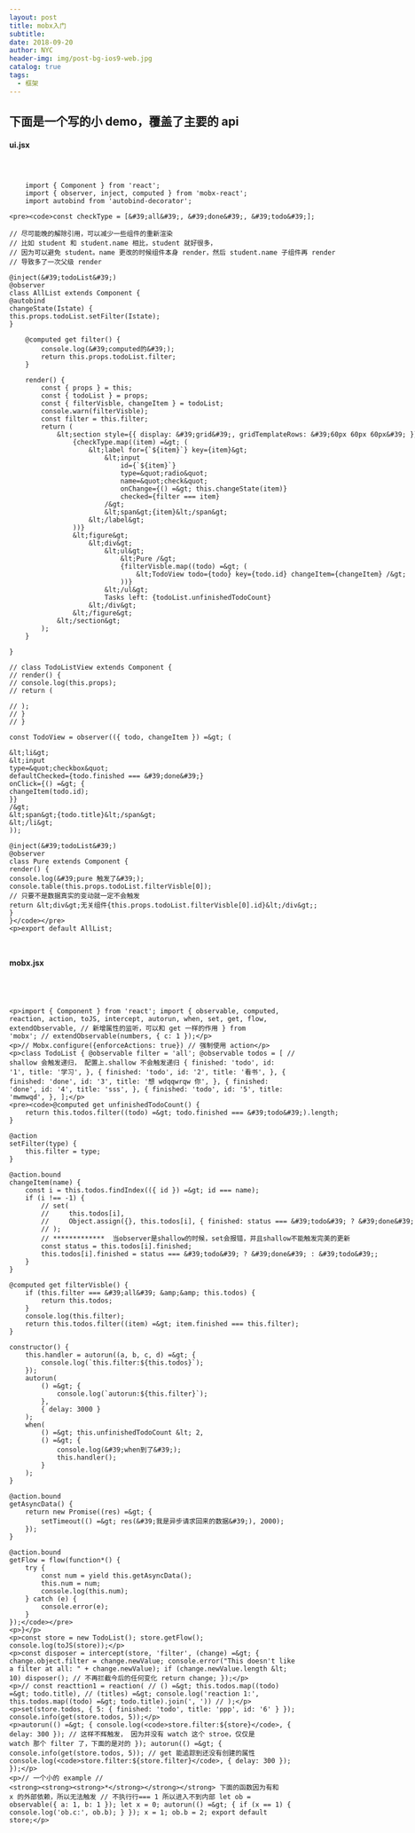 ```yaml
---
layout: post
title: mobx入门
subtitle:
date: 2018-09-20
author: NYC
header-img: img/post-bg-ios9-web.jpg
catalog: true
tags:
  - 框架
---
```


## 下面是一个写的小 demo，覆盖了主要的 api

#### ui.jsx

<code>
<xmp>
    import { Component } from 'react';
    import { observer, inject, computed } from 'mobx-react';
    import autobind from 'autobind-decorator';

    const checkType = ['all', 'done', 'todo'];

    // 尽可能晚的解除引用，可以减少一些组件的重新渲染
    // 比如 student 和 student.name 相比，student 就好很多，
    // 因为可以避免 student。name 更改的时候组件本身 render，然后 student.name 子组件再 render
    // 导致多了一次父级 render

    @inject('todoList')
    @observer
    class AllList extends Component {
    @autobind
    changeState(Istate) {
    this.props.todoList.setFilter(Istate);
    }

        @computed get filter() {
            console.log('computed的');
            return this.props.todoList.filter;
        }

        render() {
            const { props } = this;
            const { todoList } = props;
            const { filterVisble, changeItem } = todoList;
            console.warn(filterVisble);
            const filter = this.filter;
            return (
                <section style={{ display: 'grid', gridTemplateRows: '60px 60px 60px' }}>
                    {checkType.map((item) => (
                        <label for={`${item}`} key={item}>
                            <input
                                id={`${item}`}
                                type="radio"
                                name="check"
                                onChange={() => this.changeState(item)}
                                checked={filter === item}
                            />
                            <span>{item}</span>
                        </label>
                    ))}
                    <figure>
                        <div>
                            <ul>
                                <Pure />
                                {filterVisble.map((todo) => (
                                    <TodoView todo={todo} key={todo.id} changeItem={changeItem} />
                                ))}
                            </ul>
                            Tasks left: {todoList.unfinishedTodoCount}
                        </div>
                    </figure>
                </section>
            );
        }

    }

    // class TodoListView extends Component {
    // render() {
    // console.log(this.props);
    // return (

    // );
    // }
    // }

    const TodoView = observer(({ todo, changeItem }) => (

    <li>
    <input
    type="checkbox"
    defaultChecked={todo.finished === 'done'}
    onClick={() => {
    changeItem(todo.id);
    }}
    />
    <span>{todo.title}</span>
    </li>
    ));

    @inject('todoList')
    @observer
    class Pure extends Component {
    render() {
    console.log('pure 触发了');
    console.table(this.props.todoList.filterVisble[0]);
    // 只要不是数据真实的变动就一定不会触发
    return <div>无关组件{this.props.todoList.filterVisble[0].id}</div>;
    }
    }

export default AllList;
</xmp>
</code>

#### mobx.jsx

<code>
<xmp>

import { Component } from 'react';
import {
observable,
computed,
reaction,
action,
toJS,
intercept,
autorun,
when,
set,
get,
flow,
extendObservable, // 新增属性的监听，可以和 get 一样的作用
} from 'mobx';
// extendObservable(numbers, { c: 1 });

// Mobx.configure({enforceActions: true})
// 强制使用 action

class TodoList {
@observable filter = 'all';
@observable todos = [
// shallow 会触发递归， 配置上.shallow 不会触发递归
{
finished: 'todo',
id: '1',
title: '学习',
},
{
finished: 'todo',
id: '2',
title: '看书',
},
{
finished: 'done',
id: '3',
title: '想 wdqqwrqw 你',
},
{
finished: 'done',
id: '4',
title: 'sss',
},
{
finished: 'todo',
id: '5',
title: 'mwmwqd',
},
];

    @computed get unfinishedTodoCount() {
        return this.todos.filter((todo) => todo.finished === 'todo').length;
    }

    @action
    setFilter(type) {
        this.filter = type;
    }

    @action.bound
    changeItem(name) {
        const i = this.todos.findIndex(({ id }) => id === name);
        if (i !== -1) {
            // set(
            //     this.todos[i],
            //     Object.assign({}, this.todos[i], { finished: status === 'todo' ? 'done' : 'todo' })
            // );
            // *************  当observer是shallow的时候，set会报错，并且shallow不能触发完美的更新
            const status = this.todos[i].finished;
            this.todos[i].finished = status === 'todo' ? 'done' : 'todo';
        }
    }

    @computed get filterVisble() {
        if (this.filter === 'all' && this.todos) {
            return this.todos;
        }
        console.log(this.filter);
        return this.todos.filter((item) => item.finished === this.filter);
    }

    constructor() {
        this.handler = autorun((a, b, c, d) => {
            console.log(`this.filter:${this.todos}`);
        });
        autorun(
            () => {
                console.log(`autorun:${this.filter}`);
            },
            { delay: 3000 }
        );
        when(
            () => this.unfinishedTodoCount < 2,
            () => {
                console.log('when到了');
                this.handler();
            }
        );
    }

    @action.bound
    getAsyncData() {
        return new Promise((res) => {
            setTimeout(() => res('我是异步请求回来的数据'), 2000);
        });
    }

    @action.bound
    getFlow = flow(function*() {
        try {
            const num = yield this.getAsyncData();
            this.num = num;
            console.log(this.num);
        } catch (e) {
            console.error(e);
        }
    });

}

const store = new TodoList();
store.getFlow();
console.log(toJS(store));

const disposer = intercept(store, 'filter', (change) => {
change.object.filter = change.newValue;
console.error("This doesn't like a filter at all: " + change.newValue);
if (change.newValue.length < 10) disposer(); // 不再拦截今后的任何变化
return change;
});

// const reacttion1 = reaction(
// () => this.todos.map((todo) => todo.title),
// (titles) => console.log('reaction 1:', this.todos.map((todo) => todo.title).join(', '))
// );

set(store.todos, { 5: { finished: 'todo', title: 'ppp', id: '6' } });
console.info(get(store.todos, 5));

autorun(() => {
console.log(`store.filter:${store}`, { delay: 300 });
// 这样不辉触发， 因为并没有 watch 这个 stroe，仅仅是 watch 那个 filter 了，下面的是对的
});
autorun(() => {
console.info(get(store.todos, 5)); // get 能追踪到还没有创建的属性
console.log(`store.filter:${store.filter}`, { delay: 300 });
});

// 一个小的 example
// ******\******* 下面的函数因为有和 x 的外部依赖，所以无法触发
// 不执行行=== 1 所以进入不到内部
let ob = observable({ a: 1, b: 1 });
let x = 0;
autorun(() => {
if (x == 1) {
console.log('ob.c:', ob.b);
}
});
x = 1;
ob.b = 2;
export default store;

</xmp>
</code>
